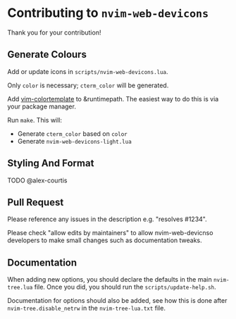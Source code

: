 # Contributing to `nvim-web-devicons`

Thank you for your contribution!

## Generate Colours

Add or update icons in `scripts/nvim-web-devicons.lua`.

Only `color` is necessary; `cterm_color` will be generated.

Add [vim-colortemplate](https://github.com/lifepillar/vim-colortemplate) to &runtimepath. The easiest way to do this is via your package manager.

Run `make`. This will:
- Generate `cterm_color` based on `color`
- Generate `nvim-web-devicons-light.lua`

## Styling And Format

TODO @alex-courtis

## Pull Request

Please reference any issues in the description e.g. "resolves #1234".

Please check "allow edits by maintainers" to allow nvim-web-devicnso developers to make small changes such as documentation tweaks.

## Documentation

When adding new options, you should declare the defaults in the main `nvim-tree.lua` file.
Once you did, you should run the `scripts/update-help.sh`.

Documentation for options should also be added, see how this is done after `nvim-tree.disable_netrw` in the `nvim-tree-lua.txt` file.

